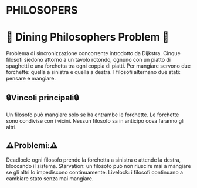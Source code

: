<h1>PHILOSOPERS</h1>
<h1>🍝 Dining Philosophers Problem 🍝</h1>
Problema di sincronizzazione concorrente introdotto da Dijkstra. Cinque filosofi siedono attorno a un tavolo rotondo, ognuno con un piatto di spaghetti e una forchetta tra ogni coppia di piatti. Per mangiare servono due forchette: quella a sinistra e quella a destra. I filosofi alternano due stati: pensare e mangiare.

<h2>🔒Vincoli principali🔒</h2>
<p>Un filosofo può mangiare solo se ha entrambe le forchette.
Le forchette sono condivise con i vicini.
Nessun filosofo sa in anticipo cosa faranno gli altri.</p>
<h2>⚠️Problemi:⚠️</h2>
Deadlock: ogni filosofo prende la forchetta a sinistra e attende la destra, bloccando il sistema.
Starvation: un filosofo può non riuscire mai a mangiare se gli altri lo impediscono continuamente.
Livelock: i filosofi continuano a cambiare stato senza mai mangiare.
